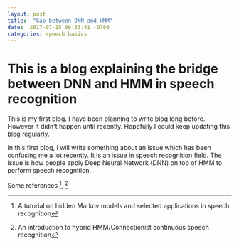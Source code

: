 ```yaml
---
layout: post
title:  "Gap between DNN and HMM"
date:  2017-07-15 09:53:41 -0700
categories: speech basics
---
```


# This is a blog explaining the bridge between DNN and HMM in speech recognition

This is my first blog. I have been planning to write blog long before. However it didn't happen until recently. Hopefully I could keep updating this blog regularly.

In this first blog, I will write something about an issue which has been confusing me a lot recently. It is an issue in speech recognition field. The issue is how people apply Deep Neural Network (DNN) on top of HMM to perform speech recognition. 

Some references [^ref1], [^ref2]


[^ref1]: A tutorial on hidden Markov models and selected applications in speech recognition
[^ref2]: An introduction to hybrid HMM/Connectionist continuous speech recognition
[^ref3]: Deep neural networks for acoustic modeling in speech recognition


